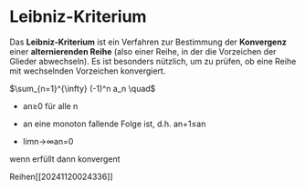 # Leibniz-Kriterium
Das **Leibniz-Kriterium** ist ein Verfahren zur Bestimmung der **Konvergenz** einer **alternierenden Reihe** (also einer Reihe, in der die Vorzeichen der Glieder abwechseln). Es ist besonders nützlich, um zu prüfen, ob eine Reihe mit wechselnden Vorzeichen konvergiert.

$\sum_{n=1}^{\infty} (-1)^n a_n \quad$

* an​≥0 für alle n

* an​ eine monoton fallende Folge ist, d.h. an+1​≤an​

* limn→∞​an​=0

wenn erfüllt dann konvergent 

Reihen[[20241120024336]]